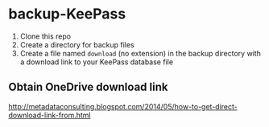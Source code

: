 # backup-KeePass
1. Clone this repo
2. Create a directory for backup files
3. Create a file named `download` (no extension) in the backup directory with a download link to your KeePass database file

## Obtain OneDrive download link
http://metadataconsulting.blogspot.com/2014/05/how-to-get-direct-download-link-from.html
